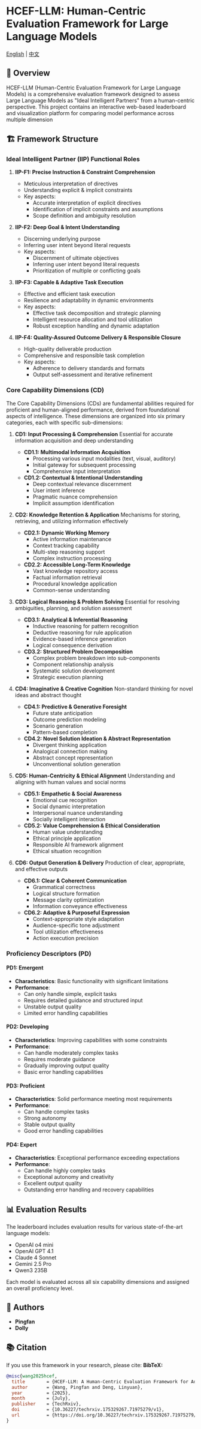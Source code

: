 # HCEF-LLM: Human-Centric Evaluation Framework for Large Language Models

[English](README.md) | [中文](README.zh.md)

## 🎯 Overview

HCEF-LLM (Human-Centric Evaluation Framework for Large Language Models) is a comprehensive evaluation framework designed to assess Large Language Models as "Ideal Intelligent Partners" from a human-centric perspective. This project contains an interactive web-based leaderboard and visualization platform for comparing model performance across multiple dimension
## 🏗️ Framework Structure

### Ideal Intelligent Partner (IIP) Functional Roles

1. **IIP-F1: Precise Instruction & Constraint Comprehension**
   - Meticulous interpretation of directives
   - Understanding explicit & implicit constraints
   - Key aspects:
     - Accurate interpretation of explicit directives
     - Identification of implicit constraints and assumptions
     - Scope definition and ambiguity resolution

2. **IIP-F2: Deep Goal & Intent Understanding**
   - Discerning underlying purpose
   - Inferring user intent beyond literal requests
   - Key aspects:
     - Discernment of ultimate objectives
     - Inferring user intent beyond literal requests
     - Prioritization of multiple or conflicting goals

3. **IIP-F3: Capable & Adaptive Task Execution**
   - Effective and efficient task execution
   - Resilience and adaptability in dynamic environments
   - Key aspects:
     - Effective task decomposition and strategic planning
     - Intelligent resource allocation and tool utilization
     - Robust exception handling and dynamic adaptation

4. **IIP-F4: Quality-Assured Outcome Delivery & Responsible Closure**
   - High-quality deliverable production
   - Comprehensive and responsible task completion
   - Key aspects:
     - Adherence to delivery standards and formats
     - Output self-assessment and iterative refinement

### Core Capability Dimensions (CD)

The Core Capability Dimensions (CDs) are fundamental abilities required for proficient and human-aligned performance, derived from foundational aspects of intelligence. These dimensions are organized into six primary categories, each with specific sub-dimensions:

1. **CD1: Input Processing & Comprehension**
   Essential for accurate information acquisition and deep understanding
   - **CD1.1: Multimodal Information Acquisition**
     - Processing various input modalities (text, visual, auditory)
     - Initial gateway for subsequent processing
     - Comprehensive input interpretation
   - **CD1.2: Contextual & Intentional Understanding**
     - Deep contextual relevance discernment
     - User intent inference
     - Pragmatic nuance comprehension
     - Implicit assumption identification

2. **CD2: Knowledge Retention & Application**
   Mechanisms for storing, retrieving, and utilizing information effectively
   - **CD2.1: Dynamic Working Memory**
     - Active information maintenance
     - Context tracking capability
     - Multi-step reasoning support
     - Complex instruction processing
   - **CD2.2: Accessible Long-Term Knowledge**
     - Vast knowledge repository access
     - Factual information retrieval
     - Procedural knowledge application
     - Common-sense understanding

3. **CD3: Logical Reasoning & Problem Solving**
    Essential for resolving ambiguities, planning, and solution assessment
    - **CD3.1: Analytical & Inferential Reasoning**
      - Inductive reasoning for pattern recognition
      - Deductive reasoning for rule application
      - Evidence-based inference generation
      - Logical consequence derivation
    - **CD3.2: Structured Problem Decomposition**
      - Complex problem breakdown into sub-components
      - Component relationship analysis
      - Systematic solution development
      - Strategic execution planning

4. **CD4: Imaginative & Creative Cognition**
    Non-standard thinking for novel ideas and abstract thought
    - **CD4.1: Predictive & Generative Foresight**
      - Future state anticipation
      - Outcome prediction modeling
      - Scenario generation
      - Pattern-based completion
    - **CD4.2: Novel Solution Ideation & Abstract Representation**
      - Divergent thinking application
      - Analogical connection making
      - Abstract concept representation
      - Unconventional solution generation

5. **CD5: Human-Centricity & Ethical Alignment**
    Understanding and aligning with human values and social norms
    - **CD5.1: Empathetic & Social Awareness**
      - Emotional cue recognition
      - Social dynamic interpretation
      - Interpersonal nuance understanding
      - Socially intelligent interaction
    - **CD5.2: Value Comprehension & Ethical Consideration**
      - Human value understanding
      - Ethical principle application
      - Responsible AI framework alignment
      - Ethical situation recognition

6. **CD6: Output Generation & Delivery**
    Production of clear, appropriate, and effective outputs
    - **CD6.1: Clear & Coherent Communication**
      - Grammatical correctness
      - Logical structure formation
      - Message clarity optimization
      - Information conveyance effectiveness
    - **CD6.2: Adaptive & Purposeful Expression**
      - Context-appropriate style adaptation
      - Audience-specific tone adjustment
      - Tool utilization effectiveness
      - Action execution precision

### Proficiency Descriptors (PD)

#### PD1: Emergent
- **Characteristics**: Basic functionality with significant limitations
- **Performance**:
  - Can only handle simple, explicit tasks
  - Requires detailed guidance and structured input
  - Unstable output quality
  - Limited error handling capabilities

#### PD2: Developing
- **Characteristics**: Improving capabilities with some constraints
- **Performance**:
  - Can handle moderately complex tasks
  - Requires moderate guidance
  - Gradually improving output quality
  - Basic error handling capabilities

#### PD3: Proficient
- **Characteristics**: Solid performance meeting most requirements
- **Performance**:
  - Can handle complex tasks
  - Strong autonomy
  - Stable output quality
  - Good error handling capabilities

#### PD4: Expert
- **Characteristics**: Exceptional performance exceeding expectations
- **Performance**:
  - Can handle highly complex tasks
  - Exceptional autonomy and creativity
  - Excellent output quality
  - Outstanding error handling and recovery capabilities

## 📊 Evaluation Results

The leaderboard includes evaluation results for various state-of-the-art language models:

- OpenAI o4 mini
- OpenAI GPT 4.1
- Claude 4 Sonnet
- Gemini 2.5 Pro
- Qwen3 235B

Each model is evaluated across all six capability dimensions and assigned an overall proficiency level.

## 👥 Authors

- **Pingfan**
- **Dolly**

## 📚 Citation

If you use this framework in your research, please cite:
**BibTeX:**
```bibtex
@misc{wang2025hcef,
  title        = {HCEF-LLM: A Human-Centric Evaluation Framework for Advancing Large Language Models as Ideal Intelligent Partners},
  author       = {Wang, Pingfan and Deng, Linyuan},
  year         = {2025},
  month        = {July},
  publisher    = {TechRxiv},
  doi          = {10.36227/techrxiv.175329267.71975279/v1},
  url          = {https://doi.org/10.36227/techrxiv.175329267.71975279/v1}
}

